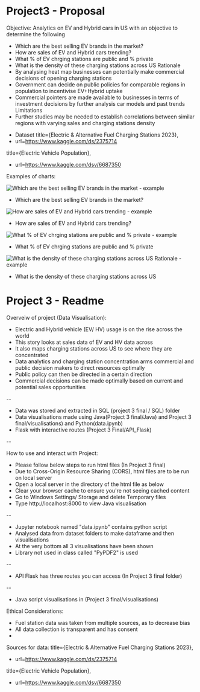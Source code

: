 # Project3 - Proposal

Objective:
Analytics on EV and Hybrid cars in US with an objective to determine the following
-	Which are the best selling EV brands in the market?
-	How are sales of EV and Hybrid cars trending?
-	What % of EV chrging stations are public and % private
-	What is the density of these charging stations across US
Rationale
-	By analysing heat map businesses can potentially make commercial decisions of opening charging stations
-	Government can decide on public policies for comparable regions in population to incentivise EV+Hybrid uptake
-	Commercial pointers are made available to businesses in terms of investment decisions by further analysis car models and past trends
Limitations
-	Further studies may be needed to establish correlations between similar regions with varying sales and charging stations density

* Dataset
title={Electric &amp; Alternative Fuel Charging Stations 2023},
* url=https://www.kaggle.com/ds/2375714

title={Electric Vehicle Population},
* url=https://www.kaggle.com/dsv/6687350

Examples of charts:

 ![Which are the best selling EV brands in the market - example](https://github.com/Vkrishm/Project3/assets/114547733/baf4efb5-7747-4367-b1a1-4e27c80bd85f)
-	Which are the best selling EV brands in the market?

![How are sales of EV and Hybrid cars trending - example](https://github.com/Vkrishm/Project3/assets/114547733/0e2454f9-987a-499e-a1b7-8888bf902a24)
-	How are sales of EV and Hybrid cars trending?
  
![What % of EV chrging stations are public and % private - example](https://github.com/Vkrishm/Project3/assets/114547733/dcec724d-b785-4501-af09-7512ccff9ebf)
-	What % of EV chrging stations are public and % private
  
![What is the density of these charging stations across US Rationale - example](https://github.com/Vkrishm/Project3/assets/114547733/d95c36f0-5662-421e-9173-2638461e73dd)
-	What is the density of these charging stations across US

# Project 3 - Readme

Overveiw of project (Data Visualisation):

- Electric and Hybrid vehicle (EV/ HV) usage is on the rise across the world
- This story looks at sales data of EV and HV data across 
- It also maps charging stations across US to see where they are concentrated
- Data analytics and charging station concentration arms commercial and public decision makers to direct resources optimally
- Public policy can then be directed in a certain direction
- Commercial decisions can be made optimally based on current and potential sales opportunities
  
--

- Data was stored and extracted in SQL (project 3 final / SQL) folder
- Data visualisations made using Java(Project 3 final/Java) and Project 3 final/visualisations) and Python(data.ipynb)
- Flask with interactive routes (Project 3 Final/API_Flask)

--

How to use and interact with Project:

- Please follow below steps to run html files (In Project 3 final)
- Due to Cross-Origin Resource Sharing  (CORS), html  files are to be run on local server
- Open a local server in the directory of the html file as below
- Clear your browser cache to ensure you're not seeing cached content
- Go to Windows Settings/ Storage and delete Temporary files
- Type http://localhost:8000 to view Java visualisation

--

- Jupyter notebook named "data.ipynb" contains python script
- Analysed data from dataset folders to make dataframe and then visualisations
- At the very bottom all 3 visualisations have been shown
- Library not used in class called "PyPDF2" is used
  
--

- API Flask has three routes you can access (In Project 3 final folder)

--

- Java script visualisations in (Project 3 final/visualisations)

Ethical Considerations:
- Fuel station data was taken from multiple sources, as to decrease bias
- All data collection is transparent and has consent
- 


Sources for data:
title={Electric &amp; Alternative Fuel Charging Stations 2023},
* url=https://www.kaggle.com/ds/2375714

title={Electric Vehicle Population},
* url=https://www.kaggle.com/dsv/6687350

